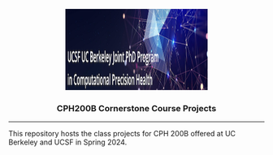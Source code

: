 <p align="center">
  <img width="280" height="160" src="assets/cphbanner.png" />
</p>
<h3 align="center">
    <b> CPH200B Cornerstone Course Projects </b>
</h3>

---------------

This repository hosts the class projects for CPH 200B offered at UC Berkeley and UCSF in Spring 2024. 

